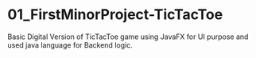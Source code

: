 # 01_FirstMinorProject-TicTacToe
Basic Digital Version of TicTacToe game using JavaFX for UI purpose and used java language for Backend logic. 
